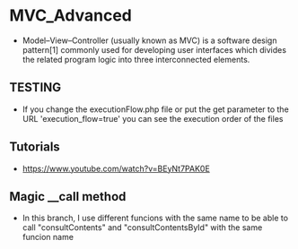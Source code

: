 # MVC_Advanced
- Model–View–Controller (usually known as MVC) is a software design pattern[1] commonly used for developing user interfaces which divides the related program logic into three interconnected elements.

## TESTING
- If you change the executionFlow.php file or put the get parameter to the URL 'execution_flow=true' you can see the execution order of the files

## Tutorials
- https://www.youtube.com/watch?v=BEyNt7PAK0E

## Magic __call method
- In this branch, I use different funcions with the same name to be able to call "consultContents" and "consultContentsById" with the same funcion name